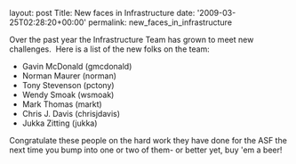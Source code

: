 
layout: post
Title: New faces in Infrastructure
date: '2009-03-25T02:28:20+00:00'
permalink: new_faces_in_infrastructure

<p>Over the past year the Infrastructure Team has grown to meet new challenges.&nbsp; Here is a list of the new folks on the team:</p><ul><li>Gavin McDonald (gmcdonald)</li><li>Norman Maurer (norman)</li><li>Tony Stevenson (pctony)</li><li>Wendy Smoak (wsmoak)</li><li>Mark Thomas (markt)</li><li>Chris J. Davis (chrisjdavis)</li><li>Jukka Zitting (jukka)</li></ul><p>Congratulate these people on the hard work they have done for the ASF the next time you bump into one or two of them- or better yet, buy 'em a beer!</p>
